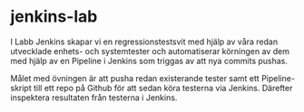 # jenkins-lab

I Labb Jenkins skapar vi en regressionstestsvit med hjälp av våra redan utvecklade enhets- och systemtester och automatiserar körningen av dem med hjälp av en Pipeline i Jenkins som triggas av att nya commits pushas.

Målet med övningen är att pusha redan existerande tester samt ett Pipeline-skript till ett repo på Github för att sedan köra testerna via Jenkins. Därefter inspektera resultaten från testerna i Jenkins.

#
